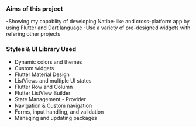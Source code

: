 ### Aims of this project

-Showing my capablity of developing Natibe-like and cross-platform app by using Flutter and Dart language
-Use a variety of pre-designed widgets with refering other projects

### Styles & UI Library Used

- Dynamic colors and themes
- Custom widgets
- Flutter Material Design
- ListViews and multiple UI states
- Flutter Row and Column
- Flutter ListView Builder
- State Management - Provider
- Navigation & Custom navigation
- Forms, input handling, and validation
- Managing and updating packages


